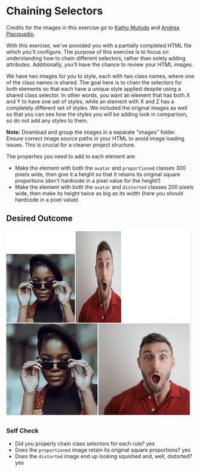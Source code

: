 # Chaining Selectors

Credits for the images in this exercise go to [Katho Mutodo](https://linktr.ee/photobykatho_) and [Andrea Piacquadio](https://www.pexels.com/@olly?utm_content=attributionCopyText&utm_medium=referral&utm_source=pexels).


With this exercise, we've provided you with a partially completed HTML file which you'll configure. The purpose of this exercise is to focus on understanding how to chain different selectors, rather than solely adding attributes. Additionally, you'll have the chance to review your HTML images.

We have two images for you to style, each with two class names, where one of the
class names is shared. The goal here is to chain the selectors for both elements
so that each have a unique style applied despite using a shared class selector.
In other words, you want an element that has both X and Y to have one set of
styles, while an element with X and Z has a completely different set of styles.
We included the original images as well so that you can see how the styles you
will be adding look in comparison, so do not add any styles to them.

**Note:** Download and group the images in a separate "images" folder. Ensure correct image source paths in your HTML to avoid image loading issues. This is crucial for a cleaner project structure.

The properties you need to add to each element are:

- Make the element with both the `avatar` and `proportioned` classes 300 pixels
  wide, then give it a height so that it retains its original square proportions
  (don't hardcode in a pixel value for the height!)
- Make the element with both the `avatar` and `distorted` classes 200 pixels
  wide, then make its height twice as big as its width (here you should hardcode
  in a pixel value)

## Desired Outcome

![desired outcome](./desired-outcome.png)

### Self Check

- Did you properly chain class selectors for each rule?
  yes
- Does the `proportioned` image retain its original square proportions?
  yes
- Does the `distorted` image end up looking squished and, well, distorted?
  yes
